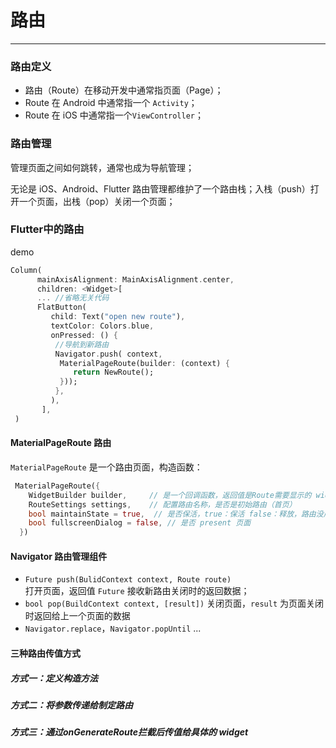 # 路由

---

### 路由定义

* 路由（Route）在移动开发中通常指页面（Page）；
* Route 在 Android 中通常指一个 `Activity`；
* Route 在 iOS 中通常指一个`ViewController`；

### 路由管理

管理页面之间如何跳转，通常也成为导航管理；

无论是 iOS、Android、Flutter 路由管理都维护了一个路由栈；入栈（push）打开一个页面，出栈（pop）关闭一个页面；

### Flutter中的路由

demo

```dart
Column(
      mainAxisAlignment: MainAxisAlignment.center,
      children: <Widget>[
      ... //省略无关代码
      FlatButton(
         child: Text("open new route"),
         textColor: Colors.blue,
         onPressed: () {
          //导航到新路由   
          Navigator.push( context,
           MaterialPageRoute(builder: (context) {
              return NewRoute();
           }));
          },
         ),
       ],
 )
```

#### MaterialPageRoute 路由

`MaterialPageRoute` 是一个路由页面，构造函数：

```dart
 MaterialPageRoute({
    WidgetBuilder builder,     // 是一个回调函数，返回值是Route需要显示的 widget
    RouteSettings settings,    // 配置路由名称，是否是初始路由（首页）
    bool maintainState = true,  // 是否保活，true：保活 false：释放，路由没用的时候是否资源， 场景是什么 ？？？
    bool fullscreenDialog = false, // 是否 present 页面
  })
```

#### Navigator 路由管理组件

* `Future push(BulidContext context, Route route)`  
   打开页面，返回值 `Future` 接收新路由关闭时的返回数据；
* `bool pop(BuildContext context, [result])`
  关闭页面，`result` 为页面关闭时返回给上一个页面的数据 
* `Navigator.replace`，`Navigator.popUntil` ...

#### 三种路由传值方式

##### 方式一：定义构造方法

##### 方式二：将参数传递给制定路由

##### 方式三：通过**onGenerateRoute拦截后传值给具体的 widget**

##### 

##### 




